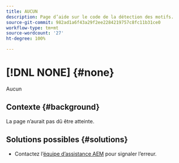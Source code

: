 ```yaml
---
title: AUCUN
description: Page d’aide sur le code de la détection des motifs.
source-git-commit: 982ad1a6f43a29f2ee2284219757c8fc11b31ce0
workflow-type: tm+mt
source-wordcount: '27'
ht-degree: 100%

---
```



# [!DNL NONE] {#none}

Aucun

## Contexte {#background}

La page n’aurait pas dû être atteinte.

## Solutions possibles {#solutions}

* Contactez l’[équipe d’assistance AEM](https://helpx.adobe.com/fr/enterprise/using/support-for-experience-cloud.html) pour signaler l’erreur.
